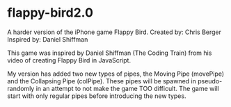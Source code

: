 # flappy-bird2.0
A harder version of the iPhone game Flappy Bird.
Created by: Chris Berger
Inspired by: Daniel Shiffman

This game was inspired by Daniel Shiffman (The Coding Train) from his video
of creating Flappy Bird in JavaScript.

My version has added two new types of pipes, the Moving Pipe (movePipe) and the
Collapsing Pipe (colPipe). These pipes will be spawned in pseudo-randomly in an
attempt to not make the game TOO difficult. The game will start with only
regular pipes before introducing the new types.
